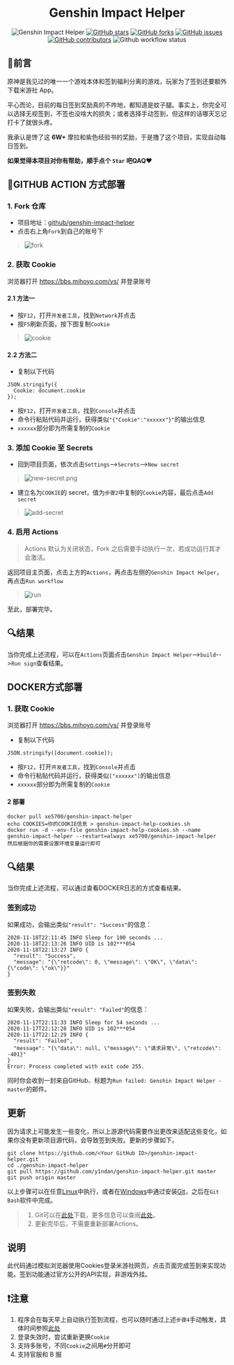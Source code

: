 <div align="center"> 
<h1 align="center">
Genshin Impact Helper
</h1>

![Genshin Impact Helper](https://i.loli.net/2020/11/18/3zogEraBFtOm5nI.jpg)
[![GitHub stars](https://img.shields.io/github/stars/y1ndan/genshin-impact-helper?style=flat-square)](https://github.com/y1ndan/genshin-impact-helper/stargazers)
[![GitHub forks](https://img.shields.io/github/forks/y1ndan/genshin-impact-helper?style=flat-square)](https://github.com/y1ndan/genshin-impact-helper/network)
[![GitHub issues](https://img.shields.io/github/issues/y1ndan/genshin-impact-helper?style=flat-square)](https://github.com/y1ndan/genshin-impact-helper/issues)
[![GitHub contributors](https://img.shields.io/github/contributors/y1ndan/genshin-impact-helper?style=flat-square)](https://github.com/y1ndan/genshin-impact-helper/graphs/contributors)
![Github workflow status](https://img.shields.io/github/workflow/status/y1ndan/genshin-impact-helper/Genshin%20Impact%20Helper?label=status&style=flat-square)

</div>

## 📎前言

原神是我见过的唯一一个游戏本体和签到福利分离的游戏，玩家为了签到还要额外下载米游社 App。

平心而论，目前的每日签到奖励真的不咋地，都知道是蚊子腿。事实上，你完全可以选择无视签到，不签也没啥大的损失；或者选择手动签到，但这样的话哪天忘记打卡了就很头疼。

我承认是馋了这 **6W+** 摩拉和紫色经验书的奖励，于是撸了这个项目，实现自动每日签到。

**如果觉得本项目对你有帮助，顺手点个 `Star` 吧QAQ❤**

## 📐GITHUB ACTION 方式部署

### 1. Fork 仓库

* 项目地址：[github/genshin-impact-helper](https://github.com/y1ndan/genshin-impact-helper)
* 点击右上角`Fork`到自己的账号下

> ![fork](https://i.loli.net/2020/10/28/qpXowZmIWeEUyrJ.png)

### 2. 获取 Cookie

浏览器打开 https://bbs.mihoyo.com/ys/ 并登录账号

#### 2.1 方法一

* 按`F12`，打开`开发者工具`，找到`Network`并点击
* 按`F5`刷新页面，按下图复制`Cookie`

> ![cookie](https://i.loli.net/2020/10/28/TMKC6lsnk4w5A8i.png)

#### 2.2 方法二

* 复制以下代码
```
JSON.stringify({
  Cookie: document.cookie
});
```
* 按`F12`，打开`开发者工具`，找到`Console`并点击
* 命令行粘贴代码并运行，获得类似`"{"Cookie":"xxxxxx"}"`的输出信息
* `xxxxxx`部分即为所需复制的`Cookie`

### 3. 添加 Cookie 至 Secrets

* 回到项目页面，依次点击`Settings`-->`Secrets`-->`New secret`

> ![new-secret.png](https://i.loli.net/2020/10/28/sxTuBFtRvzSgUaA.png)

* 建立名为`COOKIE`的 secret，值为`步骤2`中复制的`Cookie`内容，最后点击`Add secret`

> ![add-secret](https://i.loli.net/2020/10/28/sETkVdmrNcCUpgq.png)

### 4. 启用 Actions

> Actions 默认为关闭状态，Fork 之后需要手动执行一次，若成功运行其才会激活。

返回项目主页面，点击上方的`Actions`，再点击左侧的`Genshin Impact Helper`，再点击`Run workflow`
    
> ![run](https://i.loli.net/2020/10/28/5ylvgdYf9BDMqAH.png)

至此，部署完毕。

## 🔍结果

当你完成上述流程，可以在`Actions`页面点击`Genshin Impact Helper`-->`build`-->`Run sign`查看结果。

## DOCKER方式部署

### 1. 获取 Cookie

浏览器打开 https://bbs.mihoyo.com/ys/ 并登录账号

* 复制以下代码
```
JSON.stringify([document.cookie]);
```
* 按`F12`，打开`开发者工具`，找到`Console`并点击
* 命令行粘贴代码并运行，获得类似`["xxxxxx"]`的输出信息
* `xxxxxx`部分即为所需复制的`Cookie`

#### 2 部署
    docker pull xe5700/genshin-impact-helper
    echo COOKIES=你的COOKIE信息 > genshin-impact-help-cookies.sh
    docker run -d --env-file genshin-impact-help-cookies.sh --name genshin-impact-helper --restart=always xe5700/genshin-impact-helper
    然后根据你的需要设置环境变量运行即可

## 🔍结果

当你完成上述流程，可以通过查看DOCKER日志的方式查看结果。

### 签到成功

如果成功，会输出类似`"result": "Success"`的信息：

```
2020-11-18T22:11:45 INFO Sleep for 100 seconds ...
2020-11-18T22:13:26 INFO UID is 102***054
2020-11-18T22:13:27 INFO {
  "result": "Success",
  "message": "{\"retcode\": 0, \"message\": \"OK\", \"data\": {\"code\": \"ok\"}}"
}
```

### 签到失败

如果失败，会输出类似`"result": "Failed"`的信息：

```
2020-11-17T22:11:33 INFO Sleep for 54 seconds ...
2020-11-17T22:12:28 INFO UID is 102***054
2020-11-17T22:12:29 INFO {
  "result": "Failed",
  "message": "{\"data\": null, \"message\": \"请求异常\", \"retcode\": -401}"
}
Error: Process completed with exit code 255.
```

同时你会收到一封来自GitHub、标题为`Run failed: Genshin Impact Helper - master`的邮件。

## 更新

因为请求上可能发生一些变化，所以上游源代码需要作出更改来适配这些变化，如果你没有更新项目源代码，会导致签到失败。更新的步骤如下。

```
git clone https://github.com/<Your GitHub ID>/genshin-impact-helper.git
cd ./genshin-impact-helper
git pull https://github.com/y1ndan/genshin-impact-helper.git master
git push origin master
```

以上步骤可以在任意[Linux](https://zh.wikipedia.org/wiki/Linux)中执行，或者在[Windows](https://zh.wikipedia.org/wiki/Microsoft_Windows)中通过安装[Git](https://zh.wikipedia.org/wiki/Git)，之后在`Git Bash`软件中完成。

> 1. Git可以在[此处](https://git-scm.com/downloads)下载，更多信息可以查阅[此处](https://git-scm.com/book/)。
> 2. 更新完毕后，不需要重新部署Actions。

## 说明

此代码通过模拟浏览器使用Cookies登录米游社网页，点击页面完成签到来实现功能。签到功能通过官方公开的API实现，非游戏外挂。

## ❗️注意

1. 程序会在每天早上自动执行签到流程，也可以随时通过上述`步骤4`手动触发，具体时间参照[此处](.github/workflows/main.yml)
2. 登录失效时，尝试重新更换`Cookie` 
3. 支持多账号，不同`Cookie`之间用`#`分开即可
4. 支持官服和 B 服

